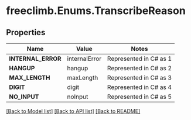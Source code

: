 # freeclimb.Enums.TranscribeReason

## Properties

Name | Value | Notes
------------ | ------------- | -------------
**INTERNAL_ERROR** | internalError | Represented in C# as 1
**HANGUP** | hangup | Represented in C# as 2
**MAX_LENGTH** | maxLength | Represented in C# as 3
**DIGIT** | digit | Represented in C# as 4
**NO_INPUT** | noInput | Represented in C# as 5

[[Back to Model list]](../README.md#documentation-for-models) [[Back to API list]](../README.md#documentation-for-api-endpoints) [[Back to README]](../README.md)

